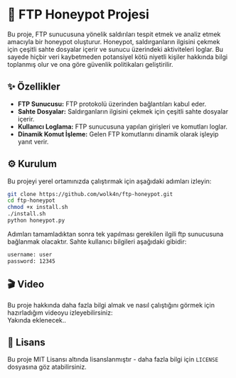 # 📖 FTP Honeypot Projesi

Bu proje, FTP sunucusuna yönelik saldırıları tespit etmek ve analiz etmek amacıyla bir honeypot oluşturur. Honeypot, saldırganların ilgisini çekmek için çeşitli sahte dosyalar içerir ve sunucu üzerindeki aktiviteleri loglar. Bu sayede hiçbir veri kaybetmeden potansiyel kötü niyetli kişiler hakkında bilgi toplanmış olur ve ona göre güvenlik politikaları geliştirilir.

## ✨ Özellikler

- **FTP Sunucusu:** FTP protokolü üzerinden bağlantıları kabul eder.
- **Sahte Dosyalar:** Saldırganların ilgisini çekmek için çeşitli sahte dosyalar içerir.
- **Kullanıcı Loglama:** FTP sunucusuna yapılan girişleri ve komutları loglar.
- **Dinamik Komut İşleme:** Gelen FTP komutlarını dinamik olarak işleyip yanıt verir.


## ⚙️ Kurulum

Bu projeyi yerel ortamınızda çalıştırmak için aşağıdaki adımları izleyin:

```bash
git clone https://github.com/wolk4n/ftp-honeypot.git
cd ftp-honeypot
chmod +x install.sh
./install.sh
python honeypot.py
```
Adımları tamamladıktan sonra tek yapılması gerekilen ilgili ftp sunucusuna bağlanmak olacaktır. Sahte kullanıcı bilgileri aşağıdaki gibidir:
```bash
username: user
password: 12345
```

## 🎬 Video
Bu proje hakkında daha fazla bilgi almak ve nasıl çalıştığını görmek için hazırladığım videoyu izleyebilirsiniz:<br>
Yakında eklenecek..<!---[![Session Hijacking Demo](https://www.imagevisit.com/images/2024/08/28/MR-ROBOT-1.png)](https://youtu.be/yBi4q-8B-nQ)-->


## 📝 Lisans

Bu proje MIT Lisansı altında lisanslanmıştır - daha fazla bilgi için `LICENSE` dosyasına göz atabilirsiniz.
